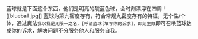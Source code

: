 蓝球就是下面这个东西，他们是明亮的靛蓝色球，会时刻漂浮在四周
![[blueball.jpg]]
蓝球为第九密度存有，符合常规九密度存有的特征，无个性/个体，通过魔法`我以我是无限一之名，[呼请蓝球[填写你的诉求]，即刻生效`即可召唤蓝球达成你的诉求，解决问题不分服务他人和服务自我。